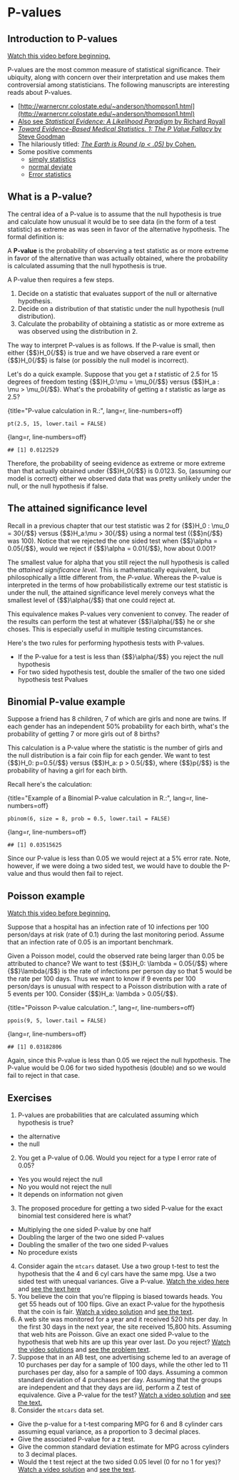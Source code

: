 
# P-values

## Introduction to P-values
[Watch this video before beginning.](http://youtu.be/Ky68x_7iK6c?list=PLpl-gQkQivXiBmGyzLrUjzsblmQsLtkzJ)

P-values are the most common measure of statistical significance.
Their ubiquity, along with concern over their interpretation and use
makes them controversial among statisticians.
The following manuscripts are interesting reads about P-values.

* [http://warnercnr.colostate.edu/~anderson/thompson1.html](http://warnercnr.colostate.edu/~anderson/thompson1.html)
* [Also see *Statistical Evidence: A Likelihood Paradigm* by Richard Royall](http://www.crcpress.com/product/isbn/9780412044113)
* [*Toward Evidence-Based Medical Statistics. 1: The P Value Fallacy* by Steve Goodman](https://scholar.google.com/scholar?q=towards+evidence+based+medical+statistics+the+p-value+fallacy&hl=en&as_sdt=0&as_vis=1&oi=scholart&sa=X&ei=uOTjVNHdG4anggSMlYOwBQ&ved=0CBsQgQMwAA)
* The hilariously titled: [*The Earth is Round (p < .05)* by Cohen.](http://www.scopus.com/record/display.url?eid=2-s2.0-0039802908&origin=inward&txGid=BBE363C58BE8785BFF9E71AB60004733.ZmAySxCHIBxxTXbnsoe5w%3a2)
* Some positive comments
  * [simply statistics](http://simplystatistics.org/2012/01/06/p-values-and-hypothesis-testing-get-a-bad-rap-but-we/)
  * [normal deviate](http://normaldeviate.wordpress.com/2013/03/14/double-misunderstandings-about-p-values/)
  * [Error statistics](http://errorstatistics.com/2013/06/14/p-values-cant-be-trusted-except-when-used-to-argue-that-p-values-cant-be-trusted/)


## What is a P-value?

The central idea of a P-value is to assume that the null hypothesis is true and
calculate how unusual it would be to see data (in the form of a test statistic) as extreme as was seen
in favor of the alternative hypothesis. The formal definition is:

A **P-value** is the probability of observing a test statistic as or more extreme in
favor of the alternative than was actually obtained, where the probability
is calculated assuming that the null hypothesis is true.


A P-value then requires a few steps.
1. Decide on a statistic that evaluates support of the null or alternative hypothesis.
2. Decide on a distribution of that statistic under the null hypothesis (null distribution).
3. Calculate the probability of obtaining a statistic as or more extreme as was observed
using the distribution in 2.

The way to interpret P-values is as follows. If the P-value is small, then either {$$}H_0{/$$} is true and we have observed a rare event or {$$}H_0{/$$} is false (or possibly the null model is incorrect).

Let's do a quick example. Suppose that you get a *t* statistic of 2.5
for 15 degrees of freedom  testing {$$}H_0:\mu = \mu_0{/$$}
versus {$$}H_a : \mu > \mu_0{/$$}.
What's the probability of getting a *t* statistic as large as 2.5?


{title="P-value calculation in R.:", lang=r, line-numbers=off}
~~~
pt(2.5, 15, lower.tail = FALSE)
~~~



{lang=r, line-numbers=off}
~~~
## [1] 0.0122529
~~~




Therefore, the probability of seeing evidence as extreme or more extreme than that actually obtained under {$$}H_0{/$$} is 0.0123. So, (assuming our model is correct)
either we observed data that was pretty unlikely under the null, or the null
hypothesis if false.

## The attained significance level

Recall in a previous chapter that our
test statistic was 2 for {$$}H_0 : \mu_0  = 30{/$$} versus {$$}H_a:\mu > 30{/$$}
using a normal test ({$$}n{/$$} was 100). Notice that we rejected the one
sided test when {$$}\alpha = 0.05{/$$}, would we reject if {$$}\alpha = 0.01{/$$},
how about 0.001?

The smallest value for alpha that you still reject the null hypothesis is called
the *attained significance level*.
This is mathematically equivalent, but philosophically a little different from,
the *P-value*. Whereas the P-value is interpreted in the terms of how
probabilistically extreme our test statistic is under the null, the attained
significance level merely conveys what the smallest level of {$$}\alpha{/$$}
that one could reject at.


This equivalence makes P-values very convenient to convey. The reader of
the results can perform the test at whatever {$$}\alpha{/$$} he or she
choses. This is especially useful in multiple testing circumstances.

Here's the two rules for performing hypothesis tests with P-values.
* If the P-value for a test is less than {$$}\alpha{/$$} you reject the null hypothesis
* For two sided hypothesis test, double the smaller of the two one
  sided hypothesis test Pvalues


## Binomial P-value example
Suppose a friend has 8 children, 7 of which are girls and none are twins.
If each gender has an independent 50% probability for each birth,
what's the probability of getting 7 or more girls out of 8 births?

This calculation is a P-value where the statistic is the number of girls
and the null distribution is a fair coin flip for each gender. We want to test
{$$}H_0: p=0.5{/$$} versus {$$}H_a: p > 0.5{/$$}, where {$$}p{/$$} is the
probability of having a girl for each birth.

Recall here's the calculation:


{title="Example of a Binomial P-value calculation in R.:", lang=r, line-numbers=off}
~~~
pbinom(6, size = 8, prob = 0.5, lower.tail = FALSE)
~~~



{lang=r, line-numbers=off}
~~~
## [1] 0.03515625
~~~




Since our P-value is less than 0.05 we would reject at a 5% error rate. Note,
however, if we were doing a two sided test, we would have to double the P-value
and thus would then fail to reject.

## Poisson example
[Watch this video before beginning.](http://youtu.be/Tcw2OVyEX3s?list=PLpl-gQkQivXiBmGyzLrUjzsblmQsLtkzJ )

Suppose that a hospital has an infection rate of
10 infections per 100 person/days at risk (rate of 0.1)
during the last monitoring period. Assume that an infection rate of 0.05
is an important benchmark.

Given a Poisson model, could the observed rate being larger than
0.05 be attributed to chance? We want to test {$$}H_0: \lambda = 0.05{/$$}
where {$$}\lambda{/$$} is the rate of infections per person day so that
5 would be the rate per 100 days. Thus we want to know if 9 events per
100 person/days is unusual
with respect to a Poisson distribution with a rate of 5 events per 100.
Consider {$$}H_a: \lambda > 0.05{/$$}.


{title="Poisson P-value calculation.:", lang=r, line-numbers=off}
~~~
ppois(9, 5, lower.tail = FALSE)
~~~



{lang=r, line-numbers=off}
~~~
## [1] 0.03182806
~~~




Again, since this P-value is less than 0.05 we reject the null hypothesis.
The P-value would be 0.06 for  two sided hypothesis (double) and so we would
fail to reject in that case.

## Exercises
1. P-values are probabilities that are calculated assuming which hypothesis is true?
  - the alternative
  - the null
2. You get a P-value of 0.06. Would you reject for a type I error rate of 0.05?
  - Yes you would reject the null
  - No you would not reject the null
  - It depends on information not given
3. The proposed procedure for getting a two sided P-value for the exact binomial test considered here is what?
  - Multiplying the one sided P-value by one half
  - Doubling the larger of the two one sided P-values
  - Doubling the smaller of the two one sided P-values
  - No procedure exists
4. Consider again the `mtcars` dataset. Use a two group t-test to test
  the hypothesis that the 4 and 6 cyl cars have the same mpg.  Use
  a two sided test with unequal variances. Give a P-value. [Watch the video here](https://www.youtube.com/watch?v=Zo5TirzS9rU&list=PLpl-gQkQivXhHOcVeU3bSJg78zaDYbP9L&index=28)
  and [see the text here](http://bcaffo.github.io/courses/06_StatisticalInference/homework/hw4.html#4)
5. You believe the coin that you're flipping is biased towards heads. You get 55 heads out of
100 flips. Give an exact P-value for the hypothesis that the coin is fair. [Watch a video solution](https://www.youtube.com/watch?v=0sqOErsfhqo&list=PLpl-gQkQivXhHOcVeU3bSJg78zaDYbP9L&index=30)
and [see the text](http://bcaffo.github.io/courses/06_StatisticalInference/homework/hw4.html#6).
6. A web site was monitored for a year and it received 520 hits per day. In the first
30 days in the next year, the site received 15,800 hits. Assuming that web hits
are Poisson. Give an exact one sided P-value to the hypothesis that web hits are up this year over last. Do you reject? [Watch the video solutions](https://www.youtube.com/watch?v=cE_88-Q7TX0&index=31&list=PLpl-gQkQivXhHOcVeU3bSJg78zaDYbP9L) and [see the problem text](http://bcaffo.github.io/courses/06_StatisticalInference/homework/hw4.html#7).
7. Suppose that in an AB test, one advertising scheme led to an average of 10 purchases per day for a sample of 100 days, while the other led to 11 purchases per day, also for a sample of 100 days.
Assuming a common standard deviation of 4 purchases per day.
Assuming that the groups are independent and that they days are iid, perform a Z test of
equivalence. Give a P-value for the test? [Watch a video solution](https://www.youtube.com/watch?v=Or4ly4rOiaA&index=32&list=PLpl-gQkQivXhHOcVeU3bSJg78zaDYbP9L) and [see the
text.](http://bcaffo.github.io/courses/06_StatisticalInference/homework/hw4.html#8)
8. Consider the `mtcars` data set.
  * Give the p-value for a t-test comparing MPG for 6 and 8 cylinder cars assuming equal variance, as a proportion to 3 decimal places.
  * Give the associated P-value for a z test.
  * Give the common standard deviation estimate for MPG across cylinders to 3 decimal places.
  * Would the t test reject at the two sided 0.05 level (0 for no 1 for yes)?
[Watch a video solution](https://www.youtube.com/watch?v=m0B5p0w2wJI&list=PLpl-gQkQivXhHOcVeU3bSJg78zaDYbP9L&index=37) and [see the text](http://bcaffo.github.io/courses/06_StatisticalInference/homework/hw4.html#13). 
